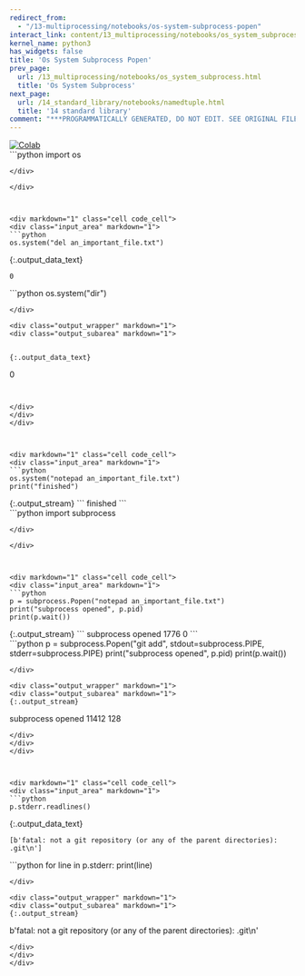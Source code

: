 ```yaml
---
redirect_from:
  - "/13-multiprocessing/notebooks/os-system-subprocess-popen"
interact_link: content/13_multiprocessing/notebooks/os_system_subprocess_popen.ipynb
kernel_name: python3
has_widgets: false
title: 'Os System Subprocess Popen'
prev_page:
  url: /13_multiprocessing/notebooks/os_system_subprocess.html
  title: 'Os System Subprocess'
next_page:
  url: /14_standard_library/notebooks/namedtuple.html
  title: '14 standard library'
comment: "***PROGRAMMATICALLY GENERATED, DO NOT EDIT. SEE ORIGINAL FILES IN /content***"
---
```

<a href="https://colab.research.google.com/github/aviadr1/learn-python/blob/master/content/13_multiprocessing/notebooks/os_system_subprocess_popen.ipynb" target="_blank">
<img src="https://colab.research.google.com/assets/colab-badge.svg" 
     title="Open this file in Google Colab" alt="Colab"/>
</a>




<div markdown="1" class="cell code_cell">
<div class="input_area" markdown="1">
```python
import os

```
</div>

</div>



<div markdown="1" class="cell code_cell">
<div class="input_area" markdown="1">
```python
os.system("del an_important_file.txt")

```
</div>

<div class="output_wrapper" markdown="1">
<div class="output_subarea" markdown="1">


{:.output_data_text}
```
0
```


</div>
</div>
</div>



<div markdown="1" class="cell code_cell">
<div class="input_area" markdown="1">
```python
os.system("dir")

```
</div>

<div class="output_wrapper" markdown="1">
<div class="output_subarea" markdown="1">


{:.output_data_text}
```
0
```


</div>
</div>
</div>



<div markdown="1" class="cell code_cell">
<div class="input_area" markdown="1">
```python
os.system("notepad an_important_file.txt")
print("finished")

```
</div>

<div class="output_wrapper" markdown="1">
<div class="output_subarea" markdown="1">
{:.output_stream}
```
finished
```
</div>
</div>
</div>



<div markdown="1" class="cell code_cell">
<div class="input_area" markdown="1">
```python
import subprocess

```
</div>

</div>



<div markdown="1" class="cell code_cell">
<div class="input_area" markdown="1">
```python
p = subprocess.Popen("notepad an_important_file.txt")
print("subprocess opened", p.pid)
print(p.wait())

```
</div>

<div class="output_wrapper" markdown="1">
<div class="output_subarea" markdown="1">
{:.output_stream}
```
subprocess opened 1776
0
```
</div>
</div>
</div>



<div markdown="1" class="cell code_cell">
<div class="input_area" markdown="1">
```python
p = subprocess.Popen("git add", stdout=subprocess.PIPE, stderr=subprocess.PIPE)
print("subprocess opened", p.pid)
print(p.wait())

```
</div>

<div class="output_wrapper" markdown="1">
<div class="output_subarea" markdown="1">
{:.output_stream}
```
subprocess opened 11412
128
```
</div>
</div>
</div>



<div markdown="1" class="cell code_cell">
<div class="input_area" markdown="1">
```python
p.stderr.readlines()

```
</div>

<div class="output_wrapper" markdown="1">
<div class="output_subarea" markdown="1">


{:.output_data_text}
```
[b'fatal: not a git repository (or any of the parent directories): .git\n']
```


</div>
</div>
</div>



<div markdown="1" class="cell code_cell">
<div class="input_area" markdown="1">
```python
for line in p.stderr:
    print(line)

```
</div>

<div class="output_wrapper" markdown="1">
<div class="output_subarea" markdown="1">
{:.output_stream}
```
b'fatal: not a git repository (or any of the parent directories): .git\n'
```
</div>
</div>
</div>

